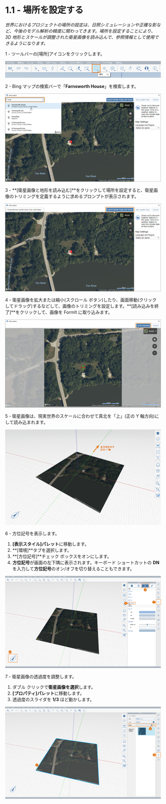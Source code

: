 # 1.1 - 場所を設定する

_世界におけるプロジェクトの場所の設定は、日照シミュレーションや正確な影など、今後のモデル解析の精度に関わってきます。場所を設定することにより、3D 地形とスケールが調整された衛星画像を読み込んで、参照情報として使用できるようになります。_

1 - ツールバーの[場所]アイコンをクリックします。

![](<../../.gitbook/assets/0 (2) (1).png>)

2 - Bing マップの検索バーで「**Farnsworth House**」を検索します。

![](<../../.gitbook/assets/1 (20) (1).png>)

3 - **[衛星画像と地形を読み込む]**をクリックして場所を設定すると、衛星画像のトリミングを定義するように求めるプロンプトが表示されます。

![](<../../.gitbook/assets/2 (13) (1).png>)

4 - 衛星画像を拡大または縮小(スクロール ボタン)したり、画面移動(クリックしてドラッグ)するなどして、画像のトリミングを設定します。**[読み込みを終了]**をクリックして、画像を FormIt に取り込みます。

![](<../../.gitbook/assets/3 (2) (1).png>)

5 - 衛星画像は、現実世界のスケールに合わせて真北を「上」(正の Y 軸方向)にして読み込まれます。

![](<../../.gitbook/assets/4 (14).png>)

6 - 方位記号を表示します。

1. **[表示スタイル]パレット**に移動します。
2. **[環境]**タブを選択します。
3. **[方位記号]**チェック ボックスをオンにします。
4. **方位記号**が画面の左下隅に表示されます。キーボード ショートカットの **DN** を入力して**方位記号**のオン/オフを切り替えることもできます。

![](<../../.gitbook/assets/5 (13).png>)

7 - 衛星画像の透過度を調整します。

1. ダブル クリックで**衛星画像を選択**します。
2. **[プロパティ]パレット**に移動します。
3. 透過度のスライダを **1/3** ほど動かします。

![](<../../.gitbook/assets/6 (2).png>)

